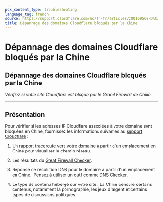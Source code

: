 ```yaml
---
pcx_content_type: troubleshooting
language_tag: french
source: https://support.cloudflare.com/hc/fr-fr/articles/200169566-D%C3%A9pannage-des-domaines-Cloudflare-bloqu%C3%A9s-par-la-Chine
title: Dépannage des domaines Cloudflare bloqués par la Chine
---
```


# Dépannage des domaines Cloudflare bloqués par la Chine

## Dépannage des domaines Cloudflare bloqués par la Chine

_Vérifiez si votre site Cloudflare est bloqué par le Grand Firewall de Chine._

___

## Présentation

Pour vérifier si les adresses IP Cloudflare associées à votre domaine sont bloquées en Chine, fournissez les informations suivantes au [support Cloudflare](https://support.cloudflare.com/hc/articles/200172476) :

1. Un rapport [traceroute vers votre domaine](http://support.cloudflare.com/entries/22050846-how-do-i-run-a-traceroute) à partir d'un emplacement en Chine pour visualiser le chemin réseau. 

2. Les résultats du [Great Firewall Checker](http://www.greatfirewallofchina.org/).

3. Réponse de résolution DNS pour le domaine à partir d'un emplacement en Chine.  Pensez à utiliser un outil comme [DNS Checker](https://dnschecker.org/).

4. Le type de contenu hébergé sur votre site.  La Chine censure certains contenus, notamment la pornographie, les jeux d'argent et certains types de discussions politiques.
